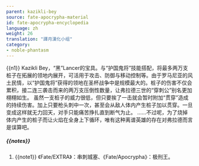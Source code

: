 ```yaml
---
parent: kazikli-bey
source: fate-apocrypha-material
id: fate-apocrypha-encyclopedia
language: zh
weight: 26
translation: "譯月漢化小组"
category:
- noble-phantasm
---
```


{{n1}}
Kazikli Bey，“黑”Lancer的宝具。与“护国鬼将”技能搭配，将最多两万支桩子在拓展的领地内展开，可活用于攻击、防御与移动控制等。由于罗马尼亚的风土民情，以“护国鬼将”获得的领地在圣杯战争中是规模最大的。桩子的伤害不仅会累积，接二连三袭击而来的两万支压倒性数量，让弗拉德三世的“穿刺公”别名更加栩栩如生。
虽然一支桩子的威力很低，但只要挨了一击就会暂时附加“贯穿”造成的持续伤害。加上只要枪头刺中一次，甚至会从敌人体内产生桩子加以贯穿。一旦变成这样就无力回天，对手只能痛苦挣扎直到断气为止。
……不过呢，为了烧掉体内产生的桩子而让火焰在全身上下循环，唯有这种离谱英雄的存在对弗拉德而言是误算吧。

##### {{notes}}

1. {{note1}} 《Fate/EXTRA》：串刺城塞、《Fate/Apocrypha》：极刑王。
